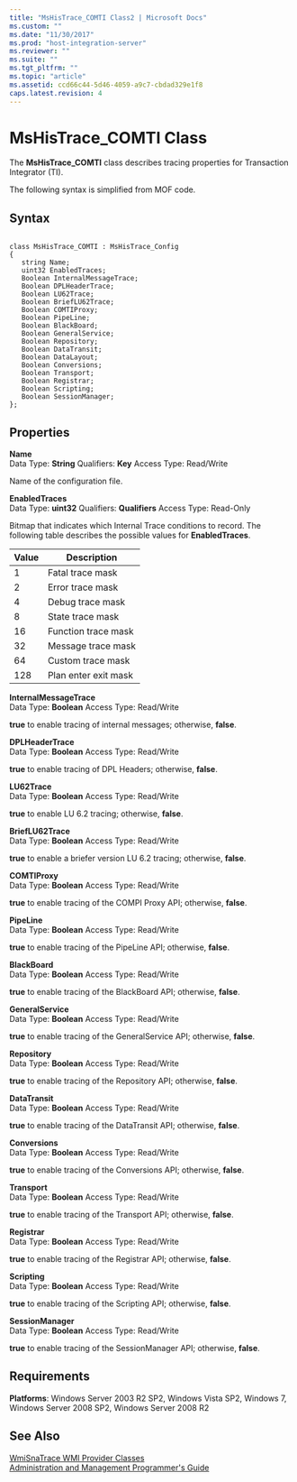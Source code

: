 ```yaml
---
title: "MsHisTrace_COMTI Class2 | Microsoft Docs"
ms.custom: ""
ms.date: "11/30/2017"
ms.prod: "host-integration-server"
ms.reviewer: ""
ms.suite: ""
ms.tgt_pltfrm: ""
ms.topic: "article"
ms.assetid: ccd66c44-5d46-4059-a9c7-cbdad329e1f8
caps.latest.revision: 4
---
```

# MsHisTrace_COMTI Class
The **MsHisTrace_COMTI** class describes tracing properties for Transaction Integrator (TI).  
  
 The following syntax is simplified from MOF code.  
  
## Syntax  
  
```  
  
class MsHisTrace_COMTI : MsHisTrace_Config  
{  
   string Name;  
   uint32 EnabledTraces;  
   Boolean InternalMessageTrace;  
   Boolean DPLHeaderTrace;  
   Boolean LU62Trace;  
   Boolean BriefLU62Trace;  
   Boolean COMTIProxy;  
   Boolean PipeLine;  
   Boolean BlackBoard;  
   Boolean GeneralService;  
   Boolean Repository;  
   Boolean DataTransit;  
   Boolean DataLayout;  
   Boolean Conversions;  
   Boolean Transport;  
   Boolean Registrar;  
   Boolean Scripting;  
   Boolean SessionManager;  
};  
```  
  
## Properties  
 **Name**  
 Data Type: **String** Qualifiers: **Key** Access Type: Read/Write  
  
 Name of the configuration file.  
  
 **EnabledTraces**  
 Data Type: **uint32** Qualifiers: **Qualifiers** Access Type: Read-Only  
  
 Bitmap that indicates which Internal Trace conditions to record. The following table describes the possible values for **EnabledTraces**.  
  
|Value|Description|  
|-----------|-----------------|  
|1|Fatal trace mask|  
|2|Error trace mask|  
|4|Debug trace mask|  
|8|State trace mask|  
|16|Function trace mask|  
|32|Message trace mask|  
|64|Custom trace mask|  
|128|Plan enter exit mask|  
  
 **InternalMessageTrace**  
 Data Type: **Boolean** Access Type: Read/Write  
  
 **true** to enable tracing of internal messages; otherwise, **false**.  
  
 **DPLHeaderTrace**  
 Data Type: **Boolean** Access Type: Read/Write  
  
 **true** to enable tracing of DPL Headers; otherwise, **false**.  
  
 **LU62Trace**  
 Data Type: **Boolean** Access Type: Read/Write  
  
 **true** to enable LU 6.2 tracing; otherwise, **false**.  
  
 **BriefLU62Trace**  
 Data Type: **Boolean** Access Type: Read/Write  
  
 **true** to enable a briefer version LU 6.2 tracing; otherwise, **false**.  
  
 **COMTIProxy**  
 Data Type: **Boolean** Access Type: Read/Write  
  
 **true** to enable tracing of the COMPI Proxy API; otherwise, **false**.  
  
 **PipeLine**  
 Data Type: **Boolean** Access Type: Read/Write  
  
 **true** to enable tracing of the PipeLine API; otherwise, **false**.  
  
 **BlackBoard**  
 Data Type: **Boolean** Access Type: Read/Write  
  
 **true** to enable tracing of the BlackBoard API; otherwise, **false**.  
  
 **GeneralService**  
 Data Type: **Boolean** Access Type: Read/Write  
  
 **true** to enable tracing of the GeneralService API; otherwise, **false**.  
  
 **Repository**  
 Data Type: **Boolean** Access Type: Read/Write  
  
 **true** to enable tracing of the Repository API; otherwise, **false**.  
  
 **DataTransit**  
 Data Type: **Boolean** Access Type: Read/Write  
  
 **true** to enable tracing of the DataTransit API; otherwise, **false**.  
  
 **Conversions**  
 Data Type: **Boolean** Access Type: Read/Write  
  
 **true** to enable tracing of the Conversions API; otherwise, **false**.  
  
 **Transport**  
 Data Type: **Boolean** Access Type: Read/Write  
  
 **true** to enable tracing of the Transport API; otherwise, **false**.  
  
 **Registrar**  
 Data Type: **Boolean** Access Type: Read/Write  
  
 **true** to enable tracing of the Registrar API; otherwise, **false**.  
  
 **Scripting**  
 Data Type: **Boolean** Access Type: Read/Write  
  
 **true** to enable tracing of the Scripting API; otherwise, **false**.  
  
 **SessionManager**  
 Data Type: **Boolean** Access Type: Read/Write  
  
 **true** to enable tracing of the SessionManager API; otherwise, **false**.  
  
## Requirements  
 **Platforms**: Windows Server 2003 R2 SP2, Windows Vista SP2, Windows 7, Windows Server 2008 SP2, Windows Server 2008 R2  
  
## See Also  
 [WmiSnaTrace WMI Provider Classes](../core/wmisnatrace-wmi-provider-classes1.md)   
 [Administration and Management Programmer's Guide](../core/administration-and-management-programmer-s-guide1.md)